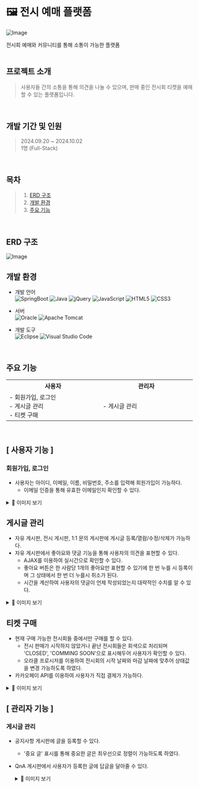 # 🖼 전시 예매 플랫폼
![Image](https://github.com/user-attachments/assets/593e460f-55e5-4330-9a61-48670fdf0c57)

전시회 예매와 커뮤니티를 통해 소통이 가능한 플랫폼
<br>
<br>

## 프로젝트 소개
> 사용자들 간의 소통을 통해 의견을 나눌 수 있으며, 판매 중인 전시회 티켓을 예매할 수 있는 플랫폼입니다.
<br>

## 개발 기간 및 인원
> 2024.09.20 ~ 2024.10.02<br>
> 1명 (Full-Stack)
<br>

## 목차
> 1. [ERD 구조](#erd-구조)
> 2. [개발 환경](#개발-환경)
> 3. [주요 기능](#주요-기능)
<br>

## ERD 구조
![Image](https://github.com/user-attachments/assets/f13b5b9d-26e6-4836-af60-f50dcbb6b2fb)
<br>

## 개발 환경
- 개발 언어<br>
![SpringBoot](https://img.shields.io/badge/SpringBoot-6db33f?style=for-the-badge&logo=springboot&logoColor=white)
![Java](https://img.shields.io/badge/Java-ED8B00?style=for-the-badge&logo=openjdk&logoColor=white)
![jQuery](https://img.shields.io/badge/jquery-%230769AD.svg?style=for-the-badge&logo=jquery&logoColor=white)
![JavaScript](https://img.shields.io/badge/javascript-%23323330.svg?style=for-the-badge&logo=javascript&logoColor=%23F7DF1E)
![HTML5](https://img.shields.io/badge/html5-%23E34F26.svg?style=for-the-badge&logo=html5&logoColor=white)
![CSS3](https://img.shields.io/badge/css3-%231572B6.svg?style=for-the-badge&logo=css3&logoColor=white)

- 서버<br>
![Oracle](https://img.shields.io/badge/Oracle-F80000?style=for-the-badge&logo=oracle&logoColor=white)
![Apache Tomcat](https://img.shields.io/badge/apache%20tomcat-%23F8DC75.svg?style=for-the-badge&logo=apache-tomcat&logoColor=black)

- 개발 도구<br>
![Eclipse](https://img.shields.io/badge/Eclipse-FE7A16.svg?style=for-the-badge&logo=Eclipse&logoColor=white)
![Visual Studio Code](https://img.shields.io/badge/Visual%20Studio%20Code-0078d7.svg?style=for-the-badge&logo=visual-studio-code&logoColor=white)

<br>

## 주요 기능
<table align="center">
  <tr>
   <th>
    사용자
   </th>
   <th >
    관리자
   </th>
   </tr>
  <tr>
   <td align="left" width="350px" class="사용자">
    - 회원가입, 로그인
    <br/>
    - 게시글 관리
    <br/>
    - 티켓 구매
   </td>
   <td align="left" width="350px" class="관리자">
     - 게시글 관리
    <br/>
   </td>
  </tr>
</table>
<br>

## [ 사용자 기능 ]
### 회원가입, 로그인
- 사용자는 아이디, 이메일, 이름, 비밀번호, 주소를 입력해 회원가입이 가능하다.
    - 이메일 인증을 통해 유효한 이메일인지 확인할 수 있다.
<details>
  <summary>🔽 이미지 보기</summary>
  <p>
    <strong>1. 회원가입 - 이메일 인증</strong> <br>
    <img src="https://github.com/user-attachments/assets/7a459bd7-d9d2-40c4-801d-6e8902254dac"
         alt="image1" style="height: 400px;" />
  </p>
</details> 

## 게시글 관리
- 자유 게시판, 전시 게시판, 1:1 문의 게시판에 게시글 등록/열람/수정/삭제가 가능하다.
- 자유 게시판에서 좋아요와 댓글 기능을 통해 사용자의 의견을 표현할 수 있다.
  - AJAX를 이용하여 실시간으로 확인할 수 있다.
  - 좋아요 버튼은 한 사람당 1개의 좋아요만 표현할 수 있기에 한 번 누를 시 등록이며 그 상태에서 한 번 더 누를시 취소가 된다.
  - 시간을 계산하여 사용자의 댓글이 언제 작성되었는지 대략적인 수치를 알 수 있다.

<details>
  <summary>🔽 이미지 보기</summary>
  
  <p>
    <strong>1. 자유 게시판 - 게시글 등록</strong> <br>
    <img src="https://github.com/user-attachments/assets/d04a7611-4e52-44c4-99e7-a391bed87f46"
         alt="image1" style="height: 400px;" />
  </p>
  
  <p>
    <strong>2. 자유 게시판 - 좋아요 </strong> <br>
    <img src="https://github.com/user-attachments/assets/58085879-b8a1-491f-b23e-058012d75430"
         alt="image2" style="height: 400px;" />
  </p>

  <p>
    <strong>2. 자유 게시판 - 댓글 </strong> <br>
    <img src="https://github.com/user-attachments/assets/a3f6a03d-eead-4ac8-8d5d-d5d1f27ac9af"
         alt="image2" style="height: 400px;" />
  </p>

</details>

## 티켓 구매
- 현재 구매 가능한 전시회들 중에서만 구매를 할 수 있다.
  - 전시 판매가 시작하지 않았거나 끝난 전시회들은 회색으로 처리되며 'CLOSED', 'COMMING SOON'으로 표시해두어 사용자가 확인할 수 있다.
  - 오라클 프로시저를 이용하여 전시회의 시작 날짜와 마감 날짜에 맞추어 상태값을 변경 가능하도록 하였다.
- 카카오페이 API를 이용하여 사용자가 직접 결제가 가능하다.
  
<details>
  <summary>🔽 이미지 보기</summary>
  <p>
    <strong>1. 티켓 구매 - 날짜 선택</strong> <br>
    <img src="https://github.com/user-attachments/assets/446e3e8e-4a29-447e-a24b-824626899872"
         alt="image1" style="height: 400px;" />
  </p>

  <p>
    <strong>2. 티켓 구매 - 결제</strong> <br>
    <img src="https://github.com/user-attachments/assets/e6ced99c-157c-4254-9a54-3fbbb0b11b48"
         alt="image1" style="height: 400px;" />
  </p>

  <p>
    <strong>2. 오라클 프로시저 - 전시회 상태값 자동 변경 </strong> <br>
    <img src="https://github.com/user-attachments/assets/bec640c3-1e3a-4997-8e22-1bd1bea870fe"
         alt="image1" style="height: 400px;" />
  </p>
</details> 

## [ 관리자 기능 ]
### 게시글 관리
- 공지사항 게시판에 글을 등록할 수 있다.
    - '중요 글' 표시를 통해 중요한 글은 최우선으로 정렬이 가능하도록 하였다.
- QnA 게시판에서 사용자가 등록한 글에 답글을 달아줄 수 있다.
 
  <details>
  <summary>🔽 이미지 보기</summary>
  <p>
    <strong>1. 공지사항 게시판 - 글 작성</strong> <br>
    <img src="https://github.com/user-attachments/assets/6c4a7898-afa7-4869-bd36-057e8e9298f3"
         alt="image1" style="height: 400px;" />
  </p>

  <p>
    <strong>2. QnA 게시판 - 답글 작성</strong> <br>
    <img src="https://github.com/user-attachments/assets/8143ee5b-ffd8-4022-86b8-275ce9aa9d89"
         alt="image1" style="height: 400px;" />
  </p>
</details> 













